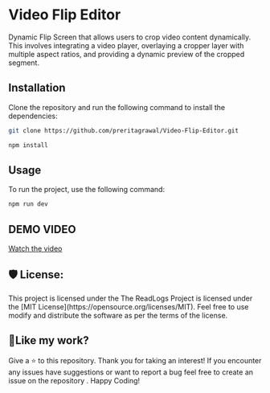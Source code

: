 # Video Flip Editor

Dynamic Flip Screen that allows users to crop video content dynamically. This involves integrating a video player, overlaying a cropper layer with multiple aspect ratios, and providing a dynamic preview of the cropped segment.

## Installation

Clone the repository and run the following command to install the dependencies:

```bash
git clone https://github.com/preritagrawal/Video-Flip-Editor.git
```

```bash
npm install
```

## Usage

To run the project, use the following command:

```bash
npm run dev
```

## DEMO VIDEO

[Watch the video](https://www.loom.com/share/5bd753717d3f41859aa534607d63190c?sid=0c8a58fc-d9c8-4807-9466-8feab208b922)

<h2>🛡️ License:</h2>
This project is licensed under the The ReadLogs Project is licensed under the [MIT License](https://opensource.org/licenses/MIT). Feel free to use modify and distribute the software as per the terms of the license.

<h2>💖Like my work?</h2>
Give a ⭐️ to this repository. Thank you for taking an interest! If you encounter any issues have suggestions or want to report a bug feel free to create an issue on the repository . Happy Coding!
